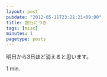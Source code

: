 ```yaml
---
layout: post
pubdate: "2012-05-11T23:21:21+09:00"
title: 旅行につき
tags: [misc]
minutes: 1
pagetype: posts
---
```

明日から3日ほど消えると思います。

1 min.
